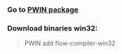 ### Go to [PWIN package](https://github.com/luohoa97/PWIN-package-repo/FLUX)

### Download binaries win32:
> PWIN add flow-compiler-win32
